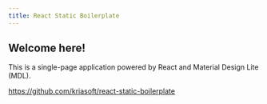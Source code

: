 ```yaml
---
title: React Static Boilerplate
---
```


## Welcome here!

This is a single-page application powered by React and Material Design Lite (MDL).

https://github.com/kriasoft/react-static-boilerplate

